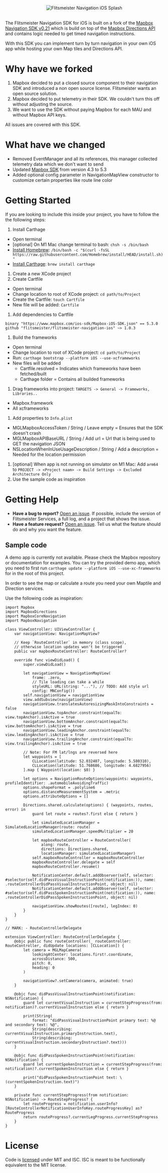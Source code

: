 <div align="center">
  <img src="https://github.com/flitsmeister/flitsmeister-navigation-ios/blob/master/.github/splash-image-ios.png" alt="Flitsmeister Navigation iOS Splash">
</div>
<br>

The Flitsmeister Navigation SDK for iOS is built on a fork of the [Mapbox Navigation SDK v0.21](https://github.com/flitsmeister/flitsmeister-navigation-ios/tree/v0.21.0) which is build on top of the [Mapbox Directions API](https://www.mapbox.com/directions) and contains logic needed to get timed navigation instructions.

With this SDK you can implement turn by turn navigation in your own iOS app while hosting your own Map tiles and Directions API.

# Why have we forked

1. Mapbox decided to put a closed source component to their navigation SDK and introduced a non open source license. Flitsmeister wants an open source solution.
2. Mapbox decided to put telemetry in their SDK. We couldn't turn this off without adjusting the source.
3. We want to use the SDK without paying Mapbox for each MAU and without Mapbox API keys.

All issues are covered with this SDK. 

# What have we changed

- Removed EventManager and all its references, this manager collected telemetry data which we don't want to send
- Updated [Mapbox SDK](https://github.com/mapbox/mapbox-gl-native-ios) from version 4.3 to 5.3
- Added optional config parameter in NavigationMapView constructor to customize certain properties like route line color

# Getting Started

If you are looking to include this inside your project, you have to follow the the following steps:

1. Install Carthage
  - Open terminal
  - [optional] On M1 Mac change terminal to bash: `chsh -s /bin/bash`
  - [Install Homebrew](https://brew.sh/): `/bin/bash -c "$(curl -fsSL https://raw.githubusercontent.com/Homebrew/install/HEAD/install.sh)"`
  - [Install Carthage](https://formulae.brew.sh/formula/carthage): `brew install carthage`
1. Create a new XCode project
1. Create Cartfile
  - Open terminal
  - Change location to root of XCode project: `cd path/to/Project`
  - Create the Cartfile: `touch Cartfile`
  - New file will be added: `Cartfile`
1. Add dependencies to Cartfile
  ```
  binary "https://www.mapbox.com/ios-sdk/Mapbox-iOS-SDK.json" == 5.3.0
  github "flitsmeister/flitsmeister-navigation-ios" ~> 1.0.3
  ```
1. Build the frameworks
  - Open terminal
  - Change location to root of XCode project: `cd path/to/Project`
  - Run: `carthage bootstrap --platform iOS --use-xcframeworks`
  - New files will be added
    - Cartfile.resolved = Indicates which frameworks have been fetched/built
    - Carthage folder = Contains all builded frameworks
1. Drag frameworks into project: `TARGETS -> General -> Frameworks, Libraries..`
  - Mapbox.framework
  - All xcframeworks
1. Add properties to `Info.plist`
  - MGLMapboxAccessToken / String / Leave empty = Ensures that the SDK doesn't crash
  - MGLMapboxAPIBaseURL / String / Add url = Url that is being used to GET the navigation JSON
  - NSLocationWhenInUseUsageDescription / String / Add a description = Needed for the location permission
1. [optional] When app is not running on simulator on M1 Mac: Add `arm64` to `PROJECT -> <Project naam> -> Build Settings -> Excluded Architecture Only`
1. Use the sample code as inspiration

# Getting Help

- **Have a bug to report?** [Open an issue](https://github.com/flitsmeister/flitsmeister-navigation-ios/issues). If possible, include the version of Flitsmeister Services, a full log, and a project that shows the issue.
- **Have a feature request?** [Open an issue](https://github.com/flitsmeister/flitsmeister-navigation-ios/issues/new). Tell us what the feature should do and why you want the feature.

## <a name="sample-code">Sample code

A demo app is currently not available. Please check the Mapbox repository or documentation for examples. You can try the provided demo app, which you need to first run `carthage update --platform iOS --use-xc-frameworks` for in the root of this project.

In order to see the map or calculate a route you need your own Maptile and Direction services.

Use the following code as inspiration:

```
import Mapbox
import MapboxDirections
import MapboxCoreNavigation
import MapboxNavigation

class ViewController: UIViewController {
    var navigationView: NavigationMapView?
    
    // Keep `RouteController` in memory (class scope),
    // otherwise location updates won't be triggered
    public var mapboxRouteController: RouteController?
    
    override func viewDidLoad() {
        super.viewDidLoad()
        
        let navigationView = NavigationMapView(
            frame: .zero,
            // Tile loading can take a while
            styleURL: URL(string: "..."), // TODO: Add style url
            config: MNConfig())
        self.navigationView = navigationView
        view.addSubview(navigationView)
        navigationView.translatesAutoresizingMaskIntoConstraints = false
        navigationView.topAnchor.constraint(equalTo: view.topAnchor).isActive = true
        navigationView.bottomAnchor.constraint(equalTo: view.bottomAnchor).isActive = true
        navigationView.leadingAnchor.constraint(equalTo: view.leadingAnchor).isActive = true
        navigationView.trailingAnchor.constraint(equalTo: view.trailingAnchor).isActive = true
        
        // Note: For FM lat/lngs are reversed here
        let waypoints = [
            CLLocation(latitude: 52.032407, longitude: 5.580310),
            CLLocation(latitude: 51.768686, longitude: 4.6827956)
        ].map { Waypoint(location: $0) }
        
        let options = NavigationRouteOptions(waypoints: waypoints, profileIdentifier: .automobileAvoidingTraffic)
        options.shapeFormat = .polyline6
        options.distanceMeasurementSystem = .metric
        options.attributeOptions = []
        
        Directions.shared.calculate(options) { (waypoints, routes, error) in
            guard let route = routes?.first else { return }
            
            let simulatedLocationManager = SimulatedLocationManager(route: route)
            simulatedLocationManager.speedMultiplier = 20
            
            let mapboxRouteController = RouteController(
                along: route,
                directions: Directions.shared,
                locationManager: simulatedLocationManager)
            self.mapboxRouteController = mapboxRouteController
            mapboxRouteController.delegate = self
            mapboxRouteController.resume()
            
            NotificationCenter.default.addObserver(self, selector: #selector(self.didPassVisualInstructionPoint(notification:)), name: .routeControllerDidPassVisualInstructionPoint, object: nil)
            NotificationCenter.default.addObserver(self, selector: #selector(self.didPassSpokenInstructionPoint(notification:)), name: .routeControllerDidPassSpokenInstructionPoint, object: nil)
            
            navigationView.showRoutes([route], legIndex: 0)
        }
    }
}

// MARK: - RouteControllerDelegate

extension ViewController: RouteControllerDelegate {
    @objc public func routeController(_ routeController: RouteController, didUpdate locations: [CLLocation]) {
        let camera = MGLMapCamera(
            lookingAtCenter: locations.first!.coordinate,
            acrossDistance: 500,
            pitch: 0,
            heading: 0
        )
        
        navigationView?.setCamera(camera, animated: true)
    }
    
    @objc func didPassVisualInstructionPoint(notification: NSNotification) {
        guard let currentVisualInstruction = currentStepProgress(from: notification)?.currentVisualInstruction else { return }
        
        print(String(
            format: "didPassVisualInstructionPoint primary text: %@ and secondary text: %@",
            String(describing: currentVisualInstruction.primaryInstruction.text),
            String(describing: currentVisualInstruction.secondaryInstruction?.text)))
    }
    
    @objc func didPassSpokenInstructionPoint(notification: NSNotification) {
        guard let currentSpokenInstruction = currentStepProgress(from: notification)?.currentSpokenInstruction else { return }
        
        print("didPassSpokenInstructionPoint text: \(currentSpokenInstruction.text)")
    }
    
    private func currentStepProgress(from notification: NSNotification) -> RouteStepProgress? {
        let routeProgress = notification.userInfo?[RouteControllerNotificationUserInfoKey.routeProgressKey] as? RouteProgress
        return routeProgress?.currentLegProgress.currentStepProgress
    }
}
```

# License

Code is [licensed](LICENSE.md) under MIT and ISC. 
ISC is meant to be functionally equivalent to the MIT license.
